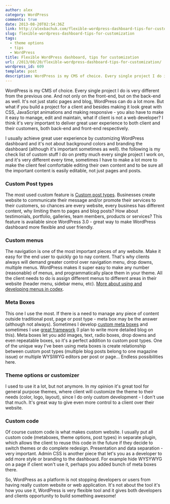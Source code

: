 ```yaml
---
author: alex
category: WordPress
comments: true
date: 2013-08-20T02:54:36Z
link: http://alexbachuk.com/flexible-wordpress-dashboard-tips-for-customization/
slug: flexible-wordpress-dashboard-tips-for-customization
tags:
  - theme options
  - tips
  - WordPress
title: Flexible WordPress dashboard, tips for customization
url: /2013/08/20/flexible-wordpress-dashboard-tips-for-customization/
wordpress_id: 609
template: post
description: WordPress is my CMS of choice. Every single project I do is very different from the previous one. And not only on the front-end, but on the back-end as well. It's not just static pages and blog, WordPress can do a lot more.
---
```


WordPress is my CMS of choice. Every single project I do is very different from the previous one. And not only on the front-end, but on the back-end as well. It's not just static pages and blog, WordPress can do a lot more. But what if you build a project for a client and besides making it look great with CSS, JavaScript animations and making responsive - you also have to make it easy to manage, edit and maintain, what if client is not a web developer? I think it's very important to deliver great user experience to both client and their customers, both back-end and front-end respectively.

<!-- ![WordPress-custom-post-view](http://alexbachuk.com/wp-content/uploads/2013/08/WordPress-custom-post-view.jpg) -->

I usually achieve great user experience by customizing WordPress dashboard and it's not about background colors and branding the dashboard (although it's important sometimes as well). the following is my check list of custom stuff I do on pretty much every single project I work on, and it's very different every time, sometimes I have to make a lot more to make the client feel comfortable editing their own content and to be sure all the important content is easily editable, not just pages and posts.

### Custom Post types

The most used custom feature is [Custom post types](http://codex.wordpress.org/Post_Types). Businesses create website to communicate their message and/or promote their services to their customers, so chances are every website, every business has different content, why limiting them to pages and blog posts? How about testimonials, portfolio, galleries, team members, products or services? This feature is available since WordPress 3.0 - great way to make WordPress dashboard more flexible and user friendly.

### Custom menus

The navigation is one of the most important pieces of any website. Make it easy for the end user to quickly go to nay content. That's why clients always will demand greater control over navigation menu, drop downs, multiple menus. WordPress makes it super easy to make any number (reasonable) of menus, and programmatically place them in your theme. All the client needs to do is assign different menus to different areas in their website (header menu, sidebar menu, etc). [More about using and developing menus in codex](http://codex.wordpress.org/Navigation_Menus).

### Meta Boxes

This one I use the most. If there is a need to manage any piece of content outside traditional post, page or post type - meta box may be the answer (although not always). Sometimes I develop [custom meta boxes](http://codex.wordpress.org/Function_Reference/add_meta_box) and sometimes I use [great framework](https://github.com/jaredatch/Custom-Metaboxes-and-Fields-for-WordPress) (I plan to write more detailed blog on this). Meta boxes let you add images, text, radio boxes, drop downs and even repeatable boxes, so it's a perfect addition to custom post types. One of the unique way I've been using meta boxes is create relationship between custom post types (multiple blog posts belong to one magazine issue) or multiple WYSIWYG editors per post or page... Endless possibilities here.

### Theme options or customizer

I used to use it a lot, but not anymore. In my opinion it's great tool for general purpose themes, where client will customize the theme to their needs (color, logo, layout), since I do only custom development - I don't use that much. It's great way to give even more control to a client over their website.

### Custom code

Of course custom code is what makes custom website. I usually put all custom code (metaboxes, theme options, post types) in separate plugin, which allows the client to reuse this code in the future if they decide to switch themes or do complete redesign. Presentation and data separation - very important. Admin CSS is another piece that let's you as a developer to add more style or branding to the dashboard. For example hide WYSYWYG on a page if client won't use it, perhaps you added bunch of meta boxes there.

So, WordPress as a platform is not stopping developers or users from having really custom website or web application. It's not about the tool it's how you use it, WordPress is very flexible tool and it gives both developers and clients opportunity to build something awesome!
